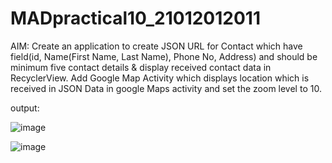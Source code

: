 # MADpractical10_21012012011

AIM: Create an application to create JSON URL for Contact which have field(id, Name(First Name, Last Name), Phone No, Address) and should be minimum five contact details & display received contact data in RecyclerView. Add Google Map Activity which displays location which is received in JSON Data in google Maps activity and set the zoom level to 10.


output:


![image](https://user-images.githubusercontent.com/110801454/202631264-f5b78ac6-3bf8-4e01-ab1f-00c6ed2fe8ba.png)

![image](https://user-images.githubusercontent.com/110801454/202631367-a96db793-14fc-4032-9cc5-05b4e71ac1ed.png)
